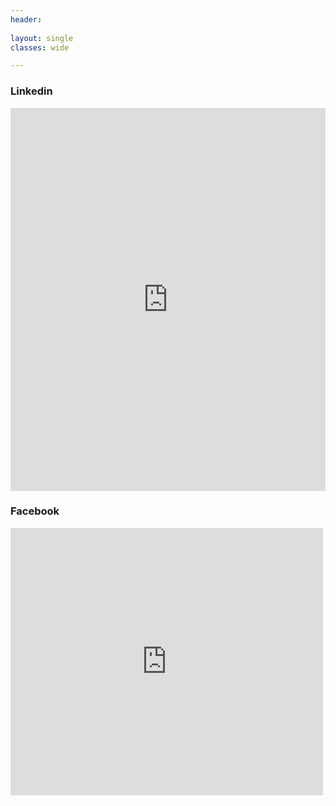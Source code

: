 ```yaml
---
header:
  
layout: single
classes: wide

---
```


<h3> Linkedin </h3>

<iframe src="https://www.linkedin.com/embed/feed/update/urn:li:share:6586971471715844096" height="613" width="504" frameborder="0" allowfullscreen="" title="Embedded post"></iframe>

<br>
<h3> Facebook </h3>


<iframe src="https://www.facebook.com/plugins/post.php?href=https%3A%2F%2Fwww.facebook.com%2Fjhuisi%2Fposts%2F1645054265626123&width=500" width="500" height="428" style="border:none;overflow:hidden" scrolling="no" frameborder="0" allowTransparency="true" allow="encrypted-media"></iframe>
